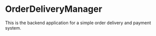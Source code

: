 # OrderDeliveryManager

This is the backend application for a simple order delivery and payment system.
